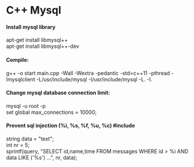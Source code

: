 # C++ Mysql

#### Install mysql library
apt-get install libmysql++ <br>
apt-get install libmysql++-dev <br>

#### Compile:
g++ -o start main.cpp -Wall -Wextra -pedantic -std=c++11 -pthread -lmysqlclient -L/usr/include/mysql -I/usr/include/mysql -L. -I.

#### Change mysql database connection limit:
mysql -u root -p <br>
set global max_connections = 10000; <br>

#### Prevent sql injection (%i, %s, %f, %u, %c) #include <string> 
string data = "text"; <br>
int nr = 5; <br>
sprintf(query, "SELECT id,name,time FROM messages WHERE id > %i AND data LIKE ('%s') ...", nr, data); <br>
